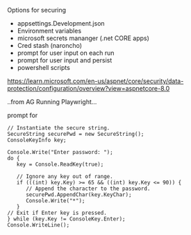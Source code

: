 Options for securing

- appsettings.Development.json
- Environment variables
- microsoft secrets mananger (.net CORE apps)
- Cred stash (naroncho)
- prompt for user input on each run
- prompt for user input and persist
- powershell scripts


https://learn.microsoft.com/en-us/aspnet/core/security/data-protection/configuration/overview?view=aspnetcore-8.0





..from AG
Running Playwright...

prompt for 

    // Instantiate the secure string.
    SecureString securePwd = new SecureString();
    ConsoleKeyInfo key;

    Console.Write("Enter password: ");
    do {
       key = Console.ReadKey(true);
       
       // Ignore any key out of range.
       if (((int) key.Key) >= 65 && ((int) key.Key <= 90)) {
          // Append the character to the password.
          securePwd.AppendChar(key.KeyChar);
          Console.Write("*");
       }   
    // Exit if Enter key is pressed.
    } while (key.Key != ConsoleKey.Enter);
    Console.WriteLine();